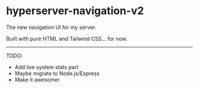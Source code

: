 # hyperserver-navigation-v2
The new navigation UI for my server.

Built with pure HTML and Tailwind CSS... for now.

---

TODO:

- Add live system stats part
- Maybe migrate to Node.js/Express
- Make it awesomer